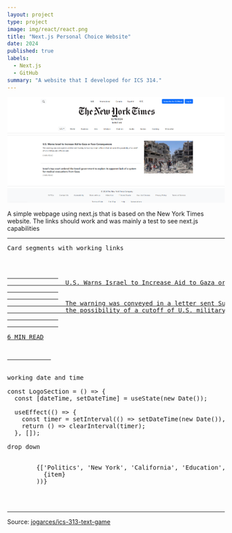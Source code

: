 ```yaml
---
layout: project
type: project
image: img/react/react.png
title: "Next.js Personal Choice Website"
date: 2024
published: true
labels:
  - Next.js
  - GitHub
summary: "A website that I developed for ICS 314."
---
```


<img class="img-fluid" src="img/react/react.png">

A simple webpage using next.js that is based on the New York Times website. The links should work and was mainly a test to see next.js capabilities

<hr>

<pre>
Card segments with working links

          <Card.Body>
            <a
              href="https://www.nytimes.com/2024/10/15/world/middleeast/us-israel-military-aid-gaza-improvements.html" 
              target="_blank"
              rel="noopener noreferrer"
              style={{ textDecoration: 'none', color: 'inherit' }}
            >
              <Card.Title className="fw-bold">
                U.S. Warns Israel to Increase Aid to Gaza or Face Consequences
              </Card.Title>
              <Card.Text>
                The warning was conveyed in a letter sent Sunday to two top Israeli officials that included 
                the possibility of a cutoff of U.S. military aid, officials said.
              </Card.Text>
              <p className="text-muted">6 MIN READ</p>
            </a>
          </Card.Body>

working date and time

const LogoSection = () => {
  const [dateTime, setDateTime] = useState(new Date());

  useEffect(() => {
    const timer = setInterval(() => setDateTime(new Date()), 1000);
    return () => clearInterval(timer);
  }, []);

drop down

      <DropdownButton id="dropdown-basic-button" title="U.S." variant="light">
        {['Politics', 'New York', 'California', 'Education', 'Health'].map((item) => (
          <Dropdown.Item key={item}>{item}</Dropdown.Item>
        ))}
      </DropdownButton>

      
</pre>

<hr>

Source: <a href="https://github.com/jogarces/ics-313-text-game"><i class="large github icon "></i>jogarces/ics-313-text-game</a>
